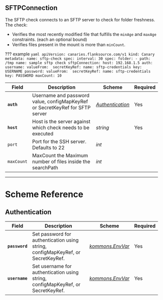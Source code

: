 ## SFTPConnection

The SFTP check connects to an SFTP server to check for folder freshness. 
The check:
* Verifies the most recently modified file that fulfills the `minAge` and `maxAge` constraints. (each an optional bound)
* Verifies files present in the mount is more than `minCount`.

??? example
    ```yaml
    apiVersion: canaries.flanksource.com/v1
    kind: Canary
    metadata:
      name: sftp-check
    spec:
      interval: 30
      spec:
        folder:
          - path: /tmp
            name: sample sftp check
            sftpConnection:
              host: 192.168.1.5
              auth:
                username:
                  valueFrom: 
                    secretKeyRef:
                      name: sftp-credentials
                      key: USERNAME
                password:
                  valueFrom: 
                    secretKeyRef:
                      name: sftp-credentials
                      key: PASSWORD
            maxCount: 10
    ```

| Field | Description | Scheme | Required |
| ----- | ----------- | ------ | -------- |
| **`auth`** | Username and password value, configMapKeyRef or SecretKeyRef for SFTP server | [*Authentication*](#authentication) | Yes |
| **`host`** | Host is the server against which check needs to be executed | *string* | Yes |
| `port` | Port for the SSH server. Defaults to 22 | *int* |  |
| `maxCount` | MaxCount the Maximum number of files inside the searchPath | *int* |  |

---
# Scheme Reference
## Authentication

| Field | Description | Scheme | Required |
| ----- | ----------- | ------ | -------- |
| **`password`** | Set password for authentication using string, configMapKeyRef, or SecretKeyRef. | [*kommons.EnvVar*](https://pkg.go.dev/github.com/flanksource/kommons#EnvVar) | Yes |
| **`username`** | Set username for authentication using string, configMapKeyRef, or SecretKeyRef. | [*kommons.EnvVar*](https://pkg.go.dev/github.com/flanksource/kommons#EnvVar) | Yes | 